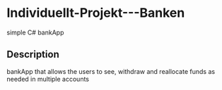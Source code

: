 # Individuellt-Projekt---Banken


simple C# bankApp 

## Description

bankApp that allows the users to see, withdraw and reallocate funds as needed in multiple accounts
